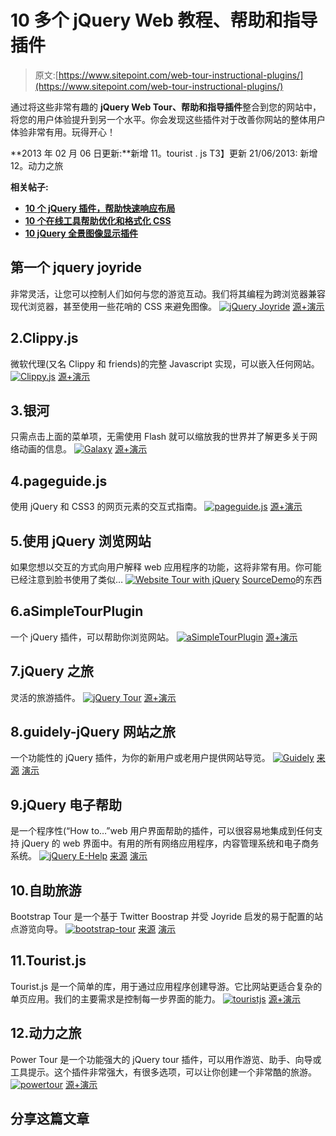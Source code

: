 # 10 多个 jQuery Web 教程、帮助和指导插件

> 原文:[https://www.sitepoint.com/web-tour-instructional-plugins/](https://www.sitepoint.com/web-tour-instructional-plugins/)

通过将这些非常有趣的 **jQuery Web Tour、帮助和指导插件**整合到您的网站中，将您的用户体验提升到另一个水平。你会发现这些插件对于改善你网站的整体用户体验非常有用。玩得开心！

**2013 年 02 月 06 日更新:**新增 11。tourist . js
T3】更新 21/06/2013: 新增 12。动力之旅

**相关帖子:**

*   [**10 个 jQuery 插件，帮助快速响应布局**](http://www.jquery4u.com/page-layout/10-jquery-plugins-responsive-layouts/)
*   [**10 个在线工具帮助优化和格式化 CSS**](http://www.jquery4u.com/dynamic-css-2/10-online-tools-apps-optimize-format-css/)
*   [**10 jQuery 全景图像显示插件**](http://www.jquery4u.com/plugins/10-jquery-panorama-image-display-plugins/)

## 第一个 jquery joyride

非常灵活，让您可以控制人们如何与您的游览互动。我们将其编程为跨浏览器兼容现代浏览器，甚至使用一些花哨的 CSS 来避免图像。
[![jQuery Joyride](../Images/b7851b8196528305128242c9d57cb666.png)](http://www.zurb.com/playground/jquery-joyride-feature-tour-plugin) 
[源+演示](http://www.zurb.com/playground/jquery-joyride-feature-tour-plugin)

## 2.Clippy.js

微软代理(又名 Clippy 和 friends)的完整 Javascript 实现，可以嵌入任何网站。
[![Clippy.js](../Images/47450911f46e5ef72f912e86d79d7120.png)](http://www.smore.com/clippy-js) 
[源+演示](http://www.smore.com/clippy-js)

## 3.银河

只需点击上面的菜单项，无需使用 Flash 就可以缩放我的世界并了解更多关于网络动画的信息。
[![Galaxy](../Images/467736f7ddc4c2e0200ac452835a6986.png)](http://playground.adambecker.info/galaxy/) 
[源+演示](http://playground.adambecker.info/galaxy/)

## 4.pageguide.js

使用 jQuery 和 CSS3 的网页元素的交互式指南。
[![pageguide.js](../Images/a3f515175792c924ea6ab4fb283332f0.png)](http://tracelytics.github.com/pageguide/) 
[源+演示](http://tracelytics.github.com/pageguide/)

## 5.使用 jQuery 浏览网站

如果您想以交互的方式向用户解释 web 应用程序的功能，这将非常有用。你可能已经注意到脸书使用了类似…
[![Website Tour with jQuery](../Images/9cdd6cfee957399f0362c61e76457377.png)](http://tympanus.net/codrops/2010/12/21/website-tour/)
[Source](http://tympanus.net/codrops/2010/12/21/website-tour/)[Demo](http://tympanus.net/Development/WebsiteTour/)的东西

## 6.aSimpleTourPlugin

一个 jQuery 插件，可以帮助你浏览网站。
[![aSimpleTourPlugin](../Images/51a7718f93b71d6f9557d41f3ef7cd48.png)](http://alvaroveliz.github.com/aSimpleTour/) 
[源+演示](http://alvaroveliz.github.com/aSimpleTour/)

## 7.jQuery 之旅

灵活的旅游插件。
[![jQuery Tour](../Images/0dea4beee7398291c25eaa3d444bb2c9.png)](http://revaxarts-themes.com/?t=tour) 
[源+演示](http://revaxarts-themes.com/?t=tour)

## 8.guidely-jQuery 网站之旅

一个功能性的 jQuery 插件，为你的新用户或老用户提供网站导览。
[![Guidely](../Images/67ea3e93d6376ed28bb2e1a67580350f.png)](http://codecanyon.net/item/guidely-jquery-website-tours/372309) 
[来源](http://codecanyon.net/item/guidely-jquery-website-tours/372309) [演示](http://codecanyon.net/item/guidely-jquery-website-tours/full_screen_preview/372309)

## 9.jQuery 电子帮助

是一个程序性(“How to…”web 用户界面帮助的插件，可以很容易地集成到任何支持 jQuery 的 web 界面中。有用的所有网络应用程序，内容管理系统和电子商务系统。
[![jQuery E-Help](../Images/5cd78c796fff197b19166a27f710f4dd.png)](http://embedded-help.net/) 
[来源](http://embedded-help.net/) [演示](http://embedded-help.net/ehelp/v114/)

## 10.自助旅游

Bootstrap Tour 是一个基于 Twitter Boostrap 并受 Joyride 启发的易于配置的站点游览向导。
[![bootstrap-tour](../Images/2715f96f2c0aedb8a8cccd9f7fba9d35.png)](https://github.com/Gild/bootstrap-tour#readme) 
[来源](https://github.com/Gild/bootstrap-tour#readme) [演示](http://pushly.github.com/bootstrap-tour/)

## 11.Tourist.js

Tourist.js 是一个简单的库，用于通过应用程序创建导游。它比网站更适合复杂的单页应用。我们的主要需求是控制每一步界面的能力。
[![touristjs](../Images/88623612d9cea9b93048074dd8029719.png)](http://easelinc.github.io/tourist/) 
[源+演示](http://easelinc.github.io/tourist/)

## 12.动力之旅

Power Tour 是一个功能强大的 jQuery tour 插件，可以用作游览、助手、向导或工具提示。这个插件非常强大，有很多选项，可以让你创建一个非常酷的旅游。
[![powertour](../Images/66b19af6938e07610bbaf5278e2fee33.png)](http://www.jquerypowertour.com/) 
[源+演示](http://www.jquerypowertour.com/)

## 分享这篇文章